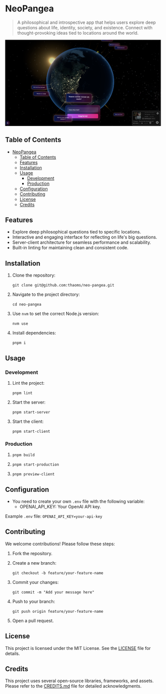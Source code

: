 # NeoPangea

> A philosophical and introspective app that helps users explore deep questions about life, identity, society, and existence. Connect with thought-provoking ideas tied to locations around the world.

<img src="./screenshots/image.png" />

## Table of Contents

- [NeoPangea](#neopangea)
  - [Table of Contents](#table-of-contents)
  - [Features](#features)
  - [Installation](#installation)
  - [Usage](#usage)
    - [Development](#development)
    - [Production](#production)
  - [Configuration](#configuration)
  - [Contributing](#contributing)
  - [License](#license)
  - [Credits](#credits)

## Features

- Explore deep philosophical questions tied to specific locations.
- Interactive and engaging interface for reflecting on life's big questions.
- Server-client architecture for seamless performance and scalability.
- Built-in linting for maintaining clean and consistent code.

## Installation

1. Clone the repository:
   
   `git clone git@github.com:thaoms/neo-pangea.git`
2. Navigate to the project directory:
   
   `cd neo-pangea`
3. Use `nvm` to set the correct Node.js version:
   
   `nvm use`
4. Install dependencies:
   
   `pnpm i`

## Usage
### Development

1. Lint the project:
   
   `pnpm lint`
2. Start the server:
   
   `pnpm start-server`
3. Start the client:
   
   `pnpm start-client`

### Production
1. `pnpm build`
   
2. `pnpm start-production`
   
3. `pnpm preview-client`

## Configuration

- You need to create your own `.env` file with the following variable:
  - OPENAI_API_KEY: Your OpenAI API key.

Example `.env` file:
`OPENAI_API_KEY=your-api-key`

## Contributing

We welcome contributions! Please follow these steps:

1. Fork the repository.
2. Create a new branch:
   
   `git checkout -b feature/your-feature-name`
3. Commit your changes:
   
   `git commit -m "Add your message here"`
4. Push to your branch:
   
   `git push origin feature/your-feature-name`
5. Open a pull request.

## License

This project is licensed under the MIT License. See the [LICENSE](./LICENSE) file for details.

## Credits

This project uses several open-source libraries, frameworks, and assets. 
Please refer to the [CREDITS.md](CREDITS.md) file for detailed acknowledgments.
